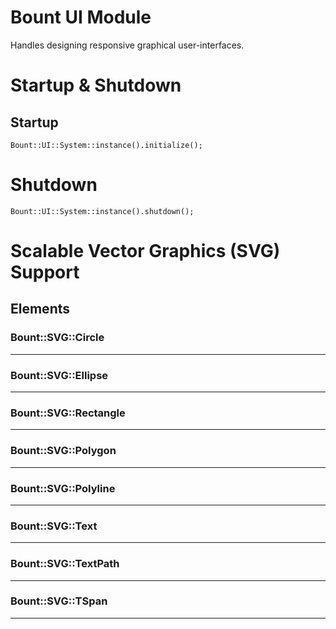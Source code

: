 # Bount UI Module

Handles designing responsive graphical user-interfaces.

# Startup & Shutdown
## Startup
`Bount::UI::System::instance().initialize();`

# Shutdown
`Bount::UI::System::instance().shutdown();`

# Scalable Vector Graphics (SVG) Support
## Elements
### Bount::SVG::Circle
-------------
### Bount::SVG::Ellipse
-------------
### Bount::SVG::Rectangle
-------------
### Bount::SVG::Polygon
-------------
### Bount::SVG::Polyline
-------------
### Bount::SVG::Text
-------------
### Bount::SVG::TextPath
-------------
### Bount::SVG::TSpan
-------------
